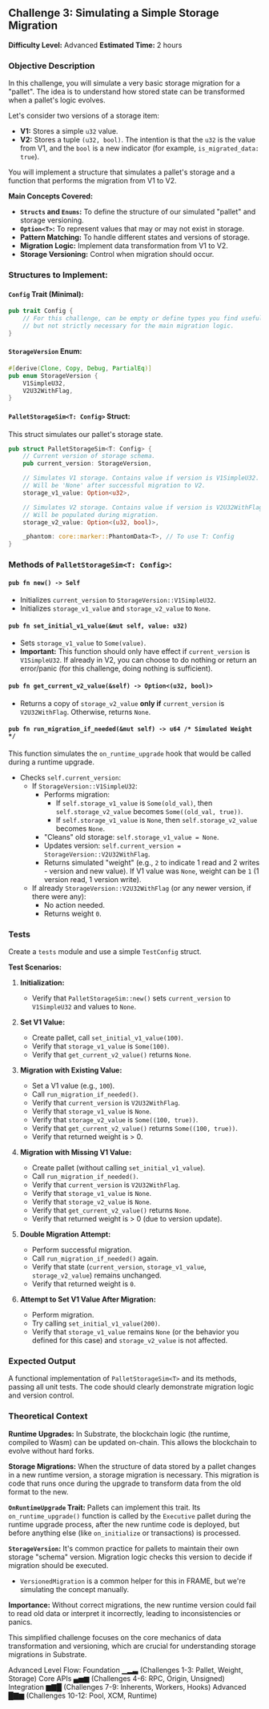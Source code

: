 ## Challenge 3: Simulating a Simple Storage Migration

**Difficulty Level:** Advanced
**Estimated Time:** 2 hours

### Objective Description

In this challenge, you will simulate a very basic storage migration for a "pallet". The idea is to understand how stored state can be transformed when a pallet's logic evolves.

Let's consider two versions of a storage item:
- **V1:** Stores a simple `u32` value.
- **V2:** Stores a tuple `(u32, bool)`. The intention is that the `u32` is the value from V1, and the `bool` is a new indicator (for example, `is_migrated_data: true`).

You will implement a structure that simulates a pallet's storage and a function that performs the migration from V1 to V2.

**Main Concepts Covered:**
- **`Structs` and `Enums`:** To define the structure of our simulated "pallet" and storage versioning.
- **`Option<T>`:** To represent values that may or may not exist in storage.
- **Pattern Matching:** To handle different states and versions of storage.
- **Migration Logic:** Implement data transformation from V1 to V2.
- **Storage Versioning:** Control when migration should occur.

### Structures to Implement:

#### **`Config` Trait (Minimal):**
```rust
pub trait Config {
    // For this challenge, can be empty or define types you find useful,
    // but not strictly necessary for the main migration logic.
}
```

#### **`StorageVersion` Enum:**
```rust
#[derive(Clone, Copy, Debug, PartialEq)]
pub enum StorageVersion {
    V1SimpleU32,
    V2U32WithFlag,
}
```

#### **`PalletStorageSim<T: Config>` Struct:**
This struct simulates our pallet's storage state.
```rust
pub struct PalletStorageSim<T: Config> {
    // Current version of storage schema.
    pub current_version: StorageVersion,

    // Simulates V1 storage. Contains value if version is V1SimpleU32.
    // Will be 'None' after successful migration to V2.
    storage_v1_value: Option<u32>,

    // Simulates V2 storage. Contains value if version is V2U32WithFlag.
    // Will be populated during migration.
    storage_v2_value: Option<(u32, bool)>,

    _phantom: core::marker::PhantomData<T>, // To use T: Config
}
```

### Methods of `PalletStorageSim<T: Config>`:

#### **`pub fn new() -> Self`**
- Initializes `current_version` to `StorageVersion::V1SimpleU32`.
- Initializes `storage_v1_value` and `storage_v2_value` to `None`.

#### **`pub fn set_initial_v1_value(&mut self, value: u32)`**
- Sets `storage_v1_value` to `Some(value)`.
- **Important:** This function should only have effect if `current_version` is `V1SimpleU32`. If already in V2, you can choose to do nothing or return an error/panic (for this challenge, doing nothing is sufficient).

#### **`pub fn get_current_v2_value(&self) -> Option<(u32, bool)>`**
- Returns a copy of `storage_v2_value` **only if** `current_version` is `V2U32WithFlag`. Otherwise, returns `None`.

#### **`pub fn run_migration_if_needed(&mut self) -> u64 /* Simulated Weight */`**
This function simulates the `on_runtime_upgrade` hook that would be called during a runtime upgrade.
- Checks `self.current_version`:
  - If `StorageVersion::V1SimpleU32`:
    - Performs migration:
      - If `self.storage_v1_value` is `Some(old_val)`, then `self.storage_v2_value` becomes `Some((old_val, true))`.
      - If `self.storage_v1_value` is `None`, then `self.storage_v2_value` becomes `None`.
    - "Cleans" old storage: `self.storage_v1_value = None`.
    - Updates version: `self.current_version = StorageVersion::V2U32WithFlag`.
    - Returns simulated "weight" (e.g., `2` to indicate 1 read and 2 writes - version and new value). If V1 value was `None`, weight can be `1` (1 version read, 1 version write).
  - If already `StorageVersion::V2U32WithFlag` (or any newer version, if there were any):
    - No action needed.
    - Returns weight `0`.

### Tests

Create a `tests` module and use a simple `TestConfig` struct.

**Test Scenarios:**

1. **Initialization:**
   - Verify that `PalletStorageSim::new()` sets `current_version` to `V1SimpleU32` and values to `None`.

2. **Set V1 Value:**
   - Create pallet, call `set_initial_v1_value(100)`.
   - Verify that `storage_v1_value` is `Some(100)`.
   - Verify that `get_current_v2_value()` returns `None`.

3. **Migration with Existing Value:**
   - Set a V1 value (e.g., `100`).
   - Call `run_migration_if_needed()`.
   - Verify that `current_version` is `V2U32WithFlag`.
   - Verify that `storage_v1_value` is `None`.
   - Verify that `storage_v2_value` is `Some((100, true))`.
   - Verify that `get_current_v2_value()` returns `Some((100, true))`.
   - Verify that returned weight is > 0.

4. **Migration with Missing V1 Value:**
   - Create pallet (without calling `set_initial_v1_value`).
   - Call `run_migration_if_needed()`.
   - Verify that `current_version` is `V2U32WithFlag`.
   - Verify that `storage_v1_value` is `None`.
   - Verify that `storage_v2_value` is `None`.
   - Verify that `get_current_v2_value()` returns `None`.
   - Verify that returned weight is > 0 (due to version update).

5. **Double Migration Attempt:**
   - Perform successful migration.
   - Call `run_migration_if_needed()` again.
   - Verify that state (`current_version`, `storage_v1_value`, `storage_v2_value`) remains unchanged.
   - Verify that returned weight is `0`.

6. **Attempt to Set V1 Value After Migration:**
   - Perform migration.
   - Try calling `set_initial_v1_value(200)`.
   - Verify that `storage_v1_value` remains `None` (or the behavior you defined for this case) and `storage_v2_value` is not affected.

### Expected Output

A functional implementation of `PalletStorageSim<T>` and its methods, passing all unit tests. The code should clearly demonstrate migration logic and version control.

### Theoretical Context

**Runtime Upgrades:** In Substrate, the blockchain logic (the runtime, compiled to Wasm) can be updated on-chain. This allows the blockchain to evolve without hard forks.

**Storage Migrations:** When the structure of data stored by a pallet changes in a new runtime version, a storage migration is necessary. This migration is code that runs once during the upgrade to transform data from the old format to the new.

**`OnRuntimeUpgrade` Trait:** Pallets can implement this trait. Its `on_runtime_upgrade()` function is called by the `Executive` pallet during the runtime upgrade process, after the new runtime code is deployed, but before anything else (like `on_initialize` or transactions) is processed.

**`StorageVersion`:** It's common practice for pallets to maintain their own storage "schema" version. Migration logic checks this version to decide if migration should be executed.
- `VersionedMigration` is a common helper for this in FRAME, but we're simulating the concept manually.

**Importance:** Without correct migrations, the new runtime version could fail to read old data or interpret it incorrectly, leading to inconsistencies or panics.

This simplified challenge focuses on the core mechanics of data transformation and versioning, which are crucial for understanding storage migrations in Substrate.

Advanced Level Flow:
Foundation    ▁▂▃   (Challenges 1-3: Pallet, Weight, Storage)
Core APIs     ▄▅▆   (Challenges 4-6: RPC, Origin, Unsigned)
Integration   ▆▇█   (Challenges 7-9: Inherents, Workers, Hooks) 
Advanced      █▇▆   (Challenges 10-12: Pool, XCM, Runtime)

